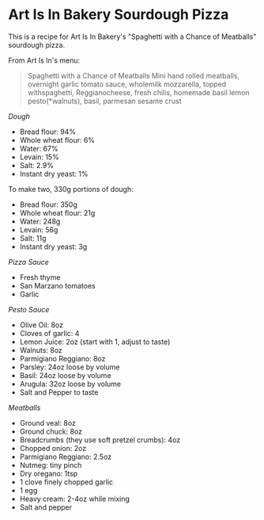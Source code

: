 # Art Is In Bakery Sourdough Pizza

This is a recipe for Art Is In Bakery's "Spaghetti with a Chance of Meatballs" sourdough pizza.

From Art Is In's menu:

> Spaghetti with a Chance of Meatballs
> Mini hand rolled meatballs, overnight garlic tomato sauce, wholemilk mozzarella, topped withspaghetti, Reggianocheese, fresh chilis, homemade basil lemon pesto(\*walnuts), basil, parmesan sesame crust


*Dough*

- Bread flour: 94%
- Whole wheat flour: 6%
- Water: 67%
- Levain: 15%
- Salt: 2.9%
- Instant dry yeast: 1%

To make two, 330g portions of dough:

- Bread flour: 350g
- Whole wheat flour: 21g
- Water: 248g
- Levain: 56g
- Salt: 11g
- Instant dry yeast: 3g


*Pizza Sauce*

- Fresh thyme
- San Marzano tomatoes
- Garlic

*Pesto Sauce*

- Olive Oil: 8oz
- Cloves of garlic: 4
- Lemon Juice: 2oz (start with 1, adjust to taste)
- Walnuts: 8oz
- Parmigiano Reggiano: 8oz
- Parsley: 24oz loose by volume
- Basil: 24oz loose by volume
- Arugula: 32oz loose by volume
- Salt and Pepper to taste

*Meatballs*

- Ground veal: 8oz
- Ground chuck: 8oz
- Breadcrumbs (they use soft pretzel crumbs): 4oz
- Chopped onion: 2oz
- Parmigiano Reggiano: 2.5oz
- Nutmeg: tiny pinch
- Dry oregano: 1tsp
- 1 clove finely chopped garlic
- 1 egg
- Heavy cream: 2-4oz while mixing
- Salt and pepper
